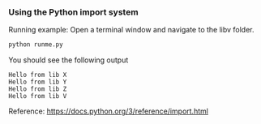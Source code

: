### Using the Python import system

Running example: Open a terminal window and navigate to the libv folder.
```python
python runme.py
```

You should see the following output
```console
Hello from lib X
Hello from lib Y
Hello from lib Z
Hello from lib V
```

Reference:
https://docs.python.org/3/reference/import.html